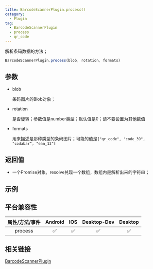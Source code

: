 ```yaml
---
title: BarcodeScannerPlugin.process()
category:
  - Plugin
tag:
  - BarcodeScannerPlugin
  - process
  - qr_code
---
```


解析条码数据的方法；

```js
BarcodeScannerPlugin.process(blob, rotation, formats)
```

## 参数

  - blob

    条码图片的Blob对象；

  - rotation

    是否旋转；参数值是number类型；默认值是0；请不要设置为其他数值

  - formats

    用来描述是那种类型的条码图片；可能的值是`["qr_code", "code_39", "codabar", "ean_13"]`
    

## 返回值

  - 一个Promise对象，resolve兑现一个数组，数组内是解析出来的字符串；

## 示例

## 平台兼容性

| 属性/方法/事件 | Android | IOS | Desktop-Dev | Desktop |
|:------------:|:-------:|:---:|:-----------:|:-------:|
| process      | ✅      | ✅  | ✅          | ✅      |

## 相关链接
[BarcodeScannerPlugin](./index.md)


